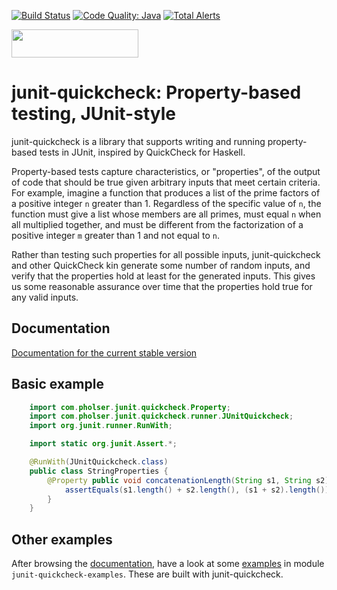 [![Build Status](https://travis-ci.org/pholser/junit-quickcheck.svg?branch=master)](https://travis-ci.org/pholser/junit-quickcheck)
[![Code Quality: Java](https://img.shields.io/lgtm/grade/java/g/pholser/junit-quickcheck.svg?logo=lgtm&logoWidth=18)](https://lgtm.com/projects/g/pholser/junit-quickcheck/context:java)
[![Total Alerts](https://img.shields.io/lgtm/alerts/g/pholser/junit-quickcheck.svg?logo=lgtm&logoWidth=18)](https://lgtm.com/projects/g/pholser/junit-quickcheck/alerts)

<a href="http://www.yegor256.com/2015/10/17/award-2016.html">
  <img src="http://www.yegor256.com/images/award/2016/winner-pholser.png" width="203" height="45"/>
</a>

# junit-quickcheck: Property-based testing, JUnit-style

junit-quickcheck is a library that supports writing and running property-based
tests in JUnit, inspired by QuickCheck for Haskell.

Property-based tests capture characteristics, or "properties", of the output
of code that should be true given arbitrary inputs that meet certain criteria.
For example, imagine a function that produces a list of the prime factors of
a positive integer `n` greater than 1. Regardless of the specific value of
`n`, the function must give a list whose members are all primes, must
equal `n` when all multiplied together, and must be different from the
factorization of a positive integer `m` greater than 1 and not equal to
`n`.

Rather than testing such properties for all possible inputs, junit-quickcheck
and other QuickCheck kin generate some number of random inputs, and verify
that the properties hold at least for the generated inputs. This gives us
some reasonable assurance over time that the properties hold true for any
valid inputs.

## Documentation
 
[Documentation for the current stable version](https://pholser.github.io/junit-quickcheck/index.html)

## Basic example

```java
    import com.pholser.junit.quickcheck.Property;
    import com.pholser.junit.quickcheck.runner.JUnitQuickcheck;
    import org.junit.runner.RunWith;

    import static org.junit.Assert.*;

    @RunWith(JUnitQuickcheck.class)
    public class StringProperties {
        @Property public void concatenationLength(String s1, String s2) {
            assertEquals(s1.length() + s2.length(), (s1 + s2).length());
        }
    }
```

## Other examples

After browsing the [documentation](#documentation), have a look at some
[examples](examples) in module `junit-quickcheck-examples`. These are built
with junit-quickcheck.
